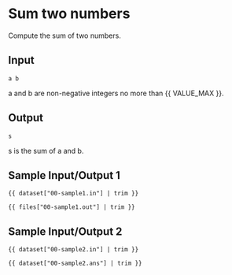 # Sum two numbers

Compute the sum of two numbers.

## Input

```
a b
```

a and b are non-negative integers no more than {{ VALUE_MAX }}.

## Output

```
s
```

s is the sum of a and b.

## Sample Input/Output 1

```
{{ dataset["00-sample1.in"] | trim }}
```

```
{{ files["00-sample1.out"] | trim }}
```

## Sample Input/Output 2

```
{{ dataset["00-sample2.in"] | trim }}
```

```
{{ dataset["00-sample2.ans"] | trim }}
```
